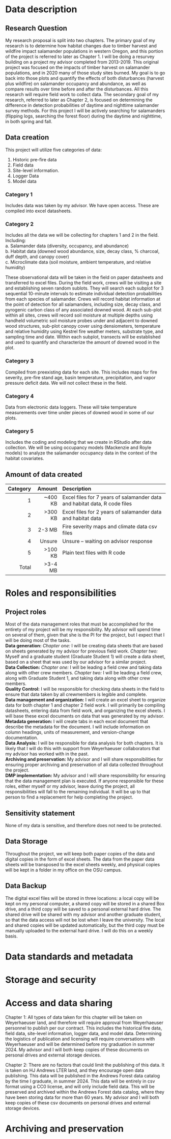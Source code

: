 # Data description

## Research Question
My research proposal is split into two chapters. The primary goal of my research is to determine how habitat changes due to timber harvest and wildfire impact salamander populations in western Oregon, and this portion of the project is referred to later as Chapter 1. I will be doing a resurvey building on a project my advisor completed from 2013-2019. This original project was focused on the impacts of timber harvest on salamander populations, and in 2020 many of those study sites burned. My goal is to go back into those plots and quantify the effects of both disturbances (harvest plus wildfire) on salamander occupancy and abundance, as well as compare results over time before and after the disturbances. All this research will require field work to collect data. The secondary goal of my research, referred to later as Chapter 2, is focused on determining the difference in detection probabilities of daytime and nighttime salamander survey methods. For this project I will be actively searching for salamanders (flipping logs, searching the forest floor) during the daytime and nighttime, in both spring and fall.  

## Data creation

This project will utilize five categories of data:
1.	Historic pre-fire data
2.	Field data
3.	Site-level information. 
4.	Logger Data
5.	Model data

### Category 1 
Includes data was taken by my advisor. We have open access. These are compiled into excel datasheets.  

### Category 2 
Includes all the data we will be collecting for chapters 1 and 2 in the field. Including:  
  a.	Salamander data (diversity, occupancy, and abundance)   
  b.	Habitat data (downed wood abundance, size, decay class, % charcoal, duff depth, and canopy cover)  
  c.	Microclimate data (soil moisture, ambient temperature, and relative humidity)  

These observational data will be taken in the field on paper datasheets and transferred to excel files. During the field work, crews will be visiting a site and establishing seven random sublots. They will search each subplot for 3 sequential 10-minute intervals to estimate individual detection probabilities from each species of salamander. Crews will record habitat information at the point of detection for all salamanders, including size, decay class, and pyrogenic carbon class of any associated downed wood. At each sub-plot within all sites, crews will record soil moisture at multiple depths using handheld volumetric soil moisture probes under and adjacent to downed wood structures, sub-plot canopy cover using densiometers, temperature and relative humidity using Kestrel fire weather meters, substrate type, and sampling time and date. Within each subplot, transects will be established and used to quantify and characterize the amount of downed wood in the plot. 

### Category 3 
Compiled from preexisting data for each site. This includes maps for fire severity, pre-fire stand age, basin temperature, precipitation, and vapor pressure deficit data. We will not collect these in the field.

### Category 4 
Data from electronic data loggers. These will take temperature measurements over time under pieces of downed wood in some of our plots. 

### Category 5 
Includes the coding and modeling that we create in RStudio after data collection. We will be using occupancy models (Mackenzie and Royle models) to analyze the salamander occupancy data in the context of the habitat covariates.

## Amount of data created
|Category|Amount|Description|
|-------:|-----:|:----------|
|1|	~400 KB	|Excel files for 7 years of salamander data and habitat data, R code files|
|2|	>300 KB	|Excel files for 2 years of salamander data and habitat data|
|3|	2-3 MB	|Fire severity maps and climate data csv files|
|4|	Unsure	|Unsure – waiting on advisor response|
|5|	>100 KB	|Plain text files with R code|
|Total| 	>3-4 MB	| |


# Roles and responsibilities

## Project roles
Most of the data management roles that must be accomplished for the entirety of my project will be my responsibility. My advisor will spend time on several of them, given that she is the PI for the project, but I expect that I will be doing most of the tasks.  
**Data generation:** *Chapter one:* I will be creating data sheets that are based on sheets generated by my advisor for previous field work. *Chapter two:* Myself and a graduate student (Graduate Student 1) will create a data sheet, based on a sheet that was used by our advisor for a similar project.  
**Data Collection:** *Chapter one:* I will be leading a field crew and taking data along with other crew members. *Chapter two:* I will be leading a field crew, along with Graduate Student 1, and taking data along with other crew members.  
**Quality Control:** I will be responsible for checking data sheets in the field to ensure that data taken by all crewmembers is legible and complete.  
**Data management and organization:** I will create an excel sheet to organize data for both chapter 1 and chapter 2 field work. I will primarily be compiling datasheets, entering data from field work, and organizing the excel sheets. I will base these excel documents on data that was generated by my advisor.  
**Metadata generation:** I will create tabs in each excel document that describe the metadata for the document. I will include information on column headings, units of measurement, and version-change documentation.  
**Data Analysis:** I will be responsible for data analysis for both chapters. It is likely that I will do this with support from Weyerhaeuser collaborators that my advisor has worked with in the past.  
**Archiving and preservation:** My advisor and I will share responsibilities for ensuring proper archiving and preservation of all data collected throughout the project.  
**DMP implementation:** My advisor and I will share responsibility for ensuring that the data management plan is executed.
If anyone responsible for these roles, either myself or my advisor, leave during the project, all responsibilities will fall to the remaining individual. It will be up to that person to find a replacement for help completing the project.  

## Sensitivity statement
None of my data is sensitive, and therefore does not need to be protected.


## Data Storage
Throughout the project, we will keep both paper copies of the data and digital copies in the form of excel sheets. The data from the paper data sheets will be transposed to the excel sheets weekly, and physical copies will be kept in a folder in my office on the OSU campus. 

## Data Backup
The digital excel files will be stored in three locations: a local copy will be kept on my personal computer, a shared copy will be stored in a shared Box drive, and a third copy will be saved to a personal external hard drive. The shared drive will be shared with my advisor and another graduate student, so that the data access will not be lost when I leave the university. The local and shared copies will be updated automatically, but the third copy must be manually uploaded to the external hard drive. I will do this on a weekly basis.


# Data standards and metadata

# Storage and security

# Access and data sharing  

Chapter 1: All types of data taken for this chapter will be taken on Weyerhaeuser land, and therefore will require approval from Weyerhaeuser personnel to publish per our contract. This includes the historical fire data, field data, site-level information, logger data, and model data. Determining the logistics of publication and licensing will require conversations with Weyerhaeuser and will be determined before my graduation in summer 2024. My advisor and I will both keep copies of these documents on personal drives and external storage devices.  

Chapter 2: There are no factors that could limit the publishing of this data. It is taken on HJ Andrews LTER land, and they encourage open data publishing. This data will be published in the Andrews Forest data catalog by the time I graduate, in summer 2024. This data will be entirely in csv format using a CC0 license, and will only include field data. This will be preserved and archived within the Andrews Forest data catalog, where they have been storing data for more than 60 years. My advisor and I will both keep copies of these csv documents on personal drives and external storage devices.

# Archiving and preservation
